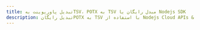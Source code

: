 ---title: تبدیل پاورپوینت بهTSV، POTX به TSV مبدل رایگان یا Nodejs SDKdescription: تبدیل رایگانPOTX به TSV با استفاده از Nodejs Cloud APIs & SDK. همچنین اسناد Microsoft PowerPoint را در Cloud ایجاد، ویرایش و رندر کنید.---